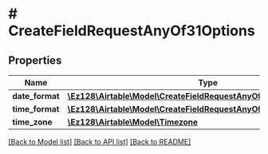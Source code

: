 # # CreateFieldRequestAnyOf31Options

## Properties

Name | Type | Description | Notes
------------ | ------------- | ------------- | -------------
**date_format** | [**\Ez128\Airtable\Model\CreateFieldRequestAnyOf30OptionsDateFormat**](CreateFieldRequestAnyOf30OptionsDateFormat.md) |  |
**time_format** | [**\Ez128\Airtable\Model\CreateFieldRequestAnyOf31OptionsTimeFormat**](CreateFieldRequestAnyOf31OptionsTimeFormat.md) |  |
**time_zone** | [**\Ez128\Airtable\Model\Timezone**](Timezone.md) |  |

[[Back to Model list]](../../README.md#models) [[Back to API list]](../../README.md#endpoints) [[Back to README]](../../README.md)
